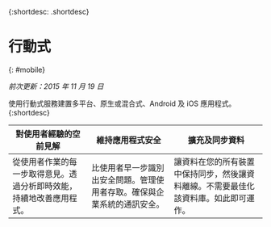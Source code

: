 {:shortdesc: .shortdesc} 

# 行動式
{: #mobile}

*前次更新：2015 年 11 月 19 日*

使用行動式服務建置多平台、原生或混合式、Android 及 iOS 應用程式。{:shortdesc}


對使用者經驗的空前見解 | 維持應用程式安全 | 擴充及同步資料
---- | ---- | ----
從使用者作業的每一步取得意見。透過分析即時效能，持續地改善應用程式。 | 比使用者早一步識別出安全問題。管理使用者存取。確保與企業系統的通訊安全。 | 讓資料在您的所有裝置中保持同步，然後讓資料離線。不需要最佳化該資料庫。如此即可運作。
